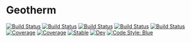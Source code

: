 # Geotherm

[![Build Status](https://github.com/MineralsCloud/Geotherm.jl/workflows/CI/badge.svg)](https://github.com/MineralsCloud/Geotherm.jl/actions)
[![Build Status](https://travis-ci.com/MineralsCloud/Geotherm.jl.svg?branch=master)](https://travis-ci.com/MineralsCloud/Geotherm.jl)
[![Build Status](https://ci.appveyor.com/api/projects/status/github/MineralsCloud/Geotherm.jl?svg=true)](https://ci.appveyor.com/project/singularitti/Geotherm-jl)
[![Build Status](https://cloud.drone.io/api/badges/MineralsCloud/Geotherm.jl/status.svg)](https://cloud.drone.io/MineralsCloud/Geotherm.jl)
[![Build Status](https://api.cirrus-ci.com/github/MineralsCloud/Geotherm.jl.svg)](https://cirrus-ci.com/github/MineralsCloud/Geotherm.jl)
[![Coverage](https://codecov.io/gh/MineralsCloud/Geotherm.jl/branch/master/graph/badge.svg)](https://codecov.io/gh/MineralsCloud/Geotherm.jl)
[![Coverage](https://coveralls.io/repos/github/MineralsCloud/Geotherm.jl/badge.svg?branch=master)](https://coveralls.io/github/MineralsCloud/Geotherm.jl?branch=master)
[![Stable](https://img.shields.io/badge/docs-stable-blue.svg)](https://MineralsCloud.github.io/Geotherm.jl/stable)
[![Dev](https://img.shields.io/badge/docs-dev-blue.svg)](https://MineralsCloud.github.io/Geotherm.jl/dev)
[![Code Style: Blue](https://img.shields.io/badge/code%20style-blue-4495d1.svg)](https://github.com/invenia/BlueStyle)
